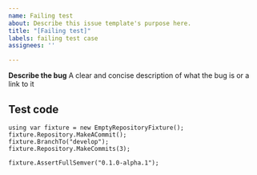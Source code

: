 ```yaml
---
name: Failing test
about: Describe this issue template's purpose here.
title: "[Failing test]"
labels: failing test case
assignees: ''

---
```


**Describe the bug**
A clear and concise description of what the bug is or a link to it

## Test code
```
using var fixture = new EmptyRepositoryFixture();
fixture.Repository.MakeACommit();
fixture.BranchTo("develop");
fixture.Repository.MakeCommits(3);

fixture.AssertFullSemver("0.1.0-alpha.1");
```
